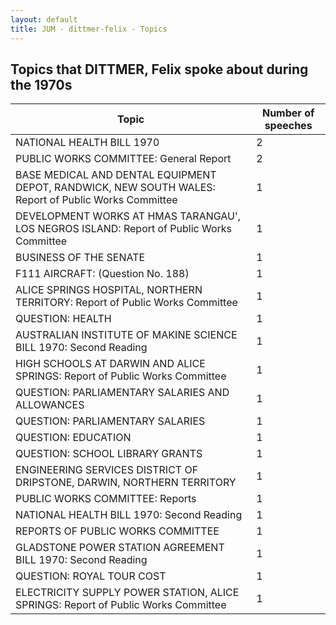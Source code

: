 ```yaml
---
layout: default
title: JUM - dittmer-felix - Topics
---
```

## Topics that DITTMER, Felix spoke about during the 1970s

| Topic | Number of speeches |
|--------------|----------------|
|NATIONAL HEALTH BILL 1970|2|
|PUBLIC WORKS COMMITTEE: General Report|2|
|BASE MEDICAL AND DENTAL EQUIPMENT DEPOT, RANDWICK, NEW SOUTH WALES: Report of Public Works Committee|1|
|DEVELOPMENT WORKS AT HMAS TARANGAU', LOS NEGROS ISLAND: Report of Public Works Committee|1|
|BUSINESS OF THE SENATE|1|
|F111 AIRCRAFT: (Question No. 188)|1|
|ALICE SPRINGS HOSPITAL, NORTHERN TERRITORY: Report of Public Works Committee|1|
|QUESTION: HEALTH|1|
|AUSTRALIAN INSTITUTE OF MAKINE SCIENCE BILL 1970: Second Reading|1|
|HIGH SCHOOLS AT DARWIN AND ALICE SPRINGS: Report of Public Works Committee|1|
|QUESTION: PARLIAMENTARY SALARIES AND ALLOWANCES|1|
|QUESTION: PARLIAMENTARY SALARIES|1|
|QUESTION: EDUCATION|1|
|QUESTION: SCHOOL LIBRARY GRANTS|1|
|ENGINEERING SERVICES DISTRICT OF DRIPSTONE, DARWIN, NORTHERN TERRITORY|1|
|PUBLIC WORKS COMMITTEE: Reports|1|
|NATIONAL HEALTH BILL 1970: Second Reading|1|
|REPORTS OF PUBLIC WORKS COMMITTEE|1|
|GLADSTONE POWER STATION AGREEMENT BILL 1970: Second Reading|1|
|QUESTION: ROYAL TOUR COST|1|
|ELECTRICITY SUPPLY POWER STATION, ALICE SPRINGS: Report of Public Works Committee|1|
